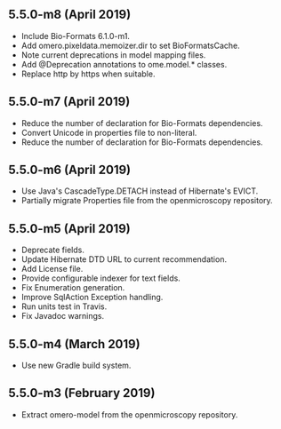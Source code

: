 5.5.0-m8 (April 2019)
---------------------

- Include Bio-Formats 6.1.0-m1.
- Add omero.pixeldata.memoizer.dir to set BioFormatsCache.
- Note current deprecations in model mapping files.
- Add @Deprecation annotations to ome.model.* classes.
- Replace http by https when suitable.

5.5.0-m7 (April 2019)
---------------------

- Reduce the number of declaration for Bio-Formats dependencies.
- Convert Unicode in properties file to non-literal.
- Reduce the number of declaration for Bio-Formats dependencies.

5.5.0-m6 (April 2019)
---------------------

- Use Java's CascadeType.DETACH instead of Hibernate's EVICT.
- Partially migrate Properties file from the openmicroscopy repository.

5.5.0-m5 (April 2019)
---------------------

- Deprecate fields.
- Update Hibernate DTD URL to current recommendation.
- Add License file.
- Provide configurable indexer for text fields.
- Fix Enumeration generation.
- Improve SqlAction Exception handling.
- Run units test in Travis.
- Fix Javadoc warnings.

5.5.0-m4 (March 2019)
---------------------

- Use new Gradle build system.

5.5.0-m3 (February 2019)
------------------------

- Extract omero-model from the openmicroscopy repository.
